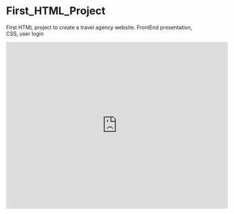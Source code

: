 # First_HTML_Project
First HTML project to create a travel agency website. FrontEnd presentation, CSS, user login



<iframe src="https://www.google.fr/maps/place/Sentier/@48.8582183,2.3511965,14.29z/data=!4m6!3m5!1s0x47e66e17c21167d3:0x61ff4948da3c8cc8!8m2!3d48.86738!4d2.34708!16s%2Fg%2F11bc62qrt3" width="600" height="450" frameborder="0" style="border:0" allowfullscreen></iframe>

